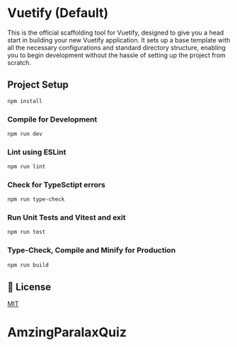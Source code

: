 # Vuetify (Default)

This is the official scaffolding tool for Vuetify, designed to give you a head start in building your new Vuetify application. It sets up a base template with all the necessary configurations and standard directory structure, enabling you to begin development without the hassle of setting up the project from scratch.

## Project Setup

```sh
npm install
```

### Compile for Development

```sh
npm run dev
```

### Lint using ESLint

```sh
npm run lint
```

### Check for TypeSctipt errors

```sh
npm run type-check
```

### Run Unit Tests and Vitest and exit

```sh
npm run test
```

### Type-Check, Compile and Minify for Production

```sh
npm run build
```

## 📑 License
[MIT](http://opensource.org/licenses/MIT)
# AmzingParalaxQuiz
